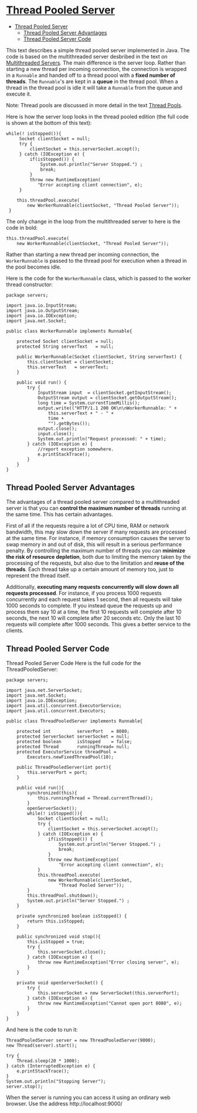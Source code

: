 # [Thread Pooled Server](http://tutorials.jenkov.com/java-multithreaded-servers/thread-pooled-server.html)

- [Thread Pooled Server](#thread-pooled-server)
  - [Thread Pooled Server Advantages](#thread-pooled-server-advantages)
  - [Thread Pooled Server Code](#thread-pooled-server-code)

This text describes a simple thread pooled server implemented in Java. The code is based on the multithreaded server desbribed in the text on [Multithreaded Servers](http://tutorials.jenkov.com/java-multithreaded-servers/multithreaded-server.html). The main difference is the server loop. Rather than starting a new thread per incoming connection, the connection is wrapped in a `Runnable` and handed off to a thread poool with a **fixed number of threads**. The `Runnable`'s are kept in a **queue** in the thread pool. When a thread in the thread pool is idle it will take a `Runnable` from the queue and execute it.

Note: Thread pools are discussed in more detail in the text [Thread Pools](http://tutorials.jenkov.com/java-concurrency/thread-pools.html).

Here is how the server loop looks in the thread pooled edition (the full code is shown at the bottom of this text):

    while(! isStopped()){
         Socket clientSocket = null;
         try {
             clientSocket = this.serverSocket.accept();
         } catch (IOException e) {
             if(isStopped()) {
                 System.out.println("Server Stopped.") ;
                 break;
             }
             throw new RuntimeException(
                "Error accepting client connection", e);
         }
        
        this.threadPool.execute(
            new WorkerRunnable(clientSocket, "Thread Pooled Server"));
     }
 
The only change in the loop from the multithreaded server to here is the code in bold:

    this.threadPool.execute(
        new WorkerRunnable(clientSocket, "Thread Pooled Server"));

Rather than starting a new thread per incoming connection, the `WorkerRunnable` is passed to the thread pool for execution when a thread in the pool becomes idle.

Here is the code for the `WorkerRunnable` class, which is passed to the worker thread constructor:

    package servers;

    import java.io.InputStream;
    import java.io.OutputStream;
    import java.io.IOException;
    import java.net.Socket;

    public class WorkerRunnable implements Runnable{

        protected Socket clientSocket = null;
        protected String serverText   = null;

        public WorkerRunnable(Socket clientSocket, String serverText) {
            this.clientSocket = clientSocket;
            this.serverText   = serverText;
        }

        public void run() {
            try {
                InputStream input  = clientSocket.getInputStream();
                OutputStream output = clientSocket.getOutputStream();
                long time = System.currentTimeMillis();
                output.write(("HTTP/1.1 200 OK\n\nWorkerRunnable: " +
                    this.serverText + " - " +
                    time +
                    "").getBytes());
                output.close();
                input.close();
                System.out.println("Request processed: " + time);
            } catch (IOException e) {
                //report exception somewhere.
                e.printStackTrace();
            }
        }
    }

## Thread Pooled Server Advantages

The advantages of a thread pooled server compared to a multithreaded server is that you can **control the maximum number of threads** running at the same time. This has certain advantages.

First of all if the requests require a lot of CPU time, RAM or network bandwidth, this may slow down the server if many requests are processed at the same time. For instance, if memory consumption causes the server to swap memory in and out of disk, this will result in a serious performance penalty. By controlling the maximum number of threads you can **minimize the risk of resource depletion**, both due to limiting the memory taken by the processing of the requests, but also due to the limitation and **reuse of the threads**. Each thread take up a certain amount of memory too, just to represent the thread itself.

Additionally, **executing many requests concurrently will slow down all requests processed**. For instance, if you process 1000 requests concurrently and each request takes 1 second, then all requests will take 1000 seconds to complete. If you instead queue the requests up and process them say 10 at a time, the first 10 requests will complete after 10 seconds, the next 10 will complete after 20 seconds etc. Only the last 10 requests will complete after 1000 seconds. This gives a better service to the clients.

## Thread Pooled Server Code

Thread Pooled Server Code
Here is the full code for the ThreadPooledServer:

    package servers;

    import java.net.ServerSocket;
    import java.net.Socket;
    import java.io.IOException;
    import java.util.concurrent.ExecutorService;
    import java.util.concurrent.Executors;

    public class ThreadPooledServer implements Runnable{

        protected int          serverPort   = 8080;
        protected ServerSocket serverSocket = null;
        protected boolean      isStopped    = false;
        protected Thread       runningThread= null;
        protected ExecutorService threadPool =
            Executors.newFixedThreadPool(10);

        public ThreadPooledServer(int port){
            this.serverPort = port;
        }

        public void run(){
            synchronized(this){
                this.runningThread = Thread.currentThread();
            }
            openServerSocket();
            while(! isStopped()){
                Socket clientSocket = null;
                try {
                    clientSocket = this.serverSocket.accept();
                } catch (IOException e) {
                    if(isStopped()) {
                        System.out.println("Server Stopped.") ;
                        break;
                    }
                    throw new RuntimeException(
                        "Error accepting client connection", e);
                }
                this.threadPool.execute(
                    new WorkerRunnable(clientSocket,
                        "Thread Pooled Server"));
            }
            this.threadPool.shutdown();
            System.out.println("Server Stopped.") ;
        }

        private synchronized boolean isStopped() {
            return this.isStopped;
        }

        public synchronized void stop(){
            this.isStopped = true;
            try {
                this.serverSocket.close();
            } catch (IOException e) {
                throw new RuntimeException("Error closing server", e);
            }
        }

        private void openServerSocket() {
            try {
                this.serverSocket = new ServerSocket(this.serverPort);
            } catch (IOException e) {
                throw new RuntimeException("Cannot open port 8080", e);
            }
        }
    }

And here is the code to run it:

    ThreadPooledServer server = new ThreadPooledServer(9000);
    new Thread(server).start();

    try {
        Thread.sleep(20 * 1000);
    } catch (InterruptedException e) {
        e.printStackTrace();
    }
    System.out.println("Stopping Server");
    server.stop();

When the server is running you can access it using an ordinary web browser. Use the address http://localhost:9000/
